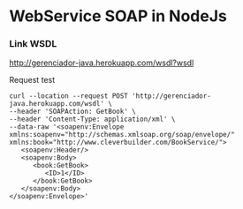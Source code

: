 # WebService SOAP in NodeJs

### Link WSDL
http://gerenciador-java.herokuapp.com/wsdl?wsdl

Request test

```
curl --location --request POST 'http://gerenciador-java.herokuapp.com/wsdl' \
--header 'SOAPAction: GetBook' \
--header 'Content-Type: application/xml' \
--data-raw '<soapenv:Envelope xmlns:soapenv="http://schemas.xmlsoap.org/soap/envelope/" xmlns:book="http://www.cleverbuilder.com/BookService/">
   <soapenv:Header/>
   <soapenv:Body>
      <book:GetBook>
         <ID>1</ID>
      </book:GetBook>
   </soapenv:Body>
</soapenv:Envelope>'

```